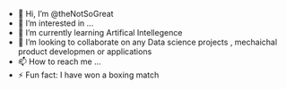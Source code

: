 - 👋 Hi, I’m @theNotSoGreat
- 👀 I’m interested in ...
- 🌱 I’m currently learning  Artifical Intellegence
- 💞️ I’m looking to collaborate on any Data science projects , mechaichal product developmen or applications
- 📫 How to reach me ...
- ⚡ Fun fact: I have won a boxing match

<!---
theNotSoGreat/theNotSoGreat is a ✨ special ✨ repository because its `README.md` (this file) appears on your GitHub profile.
You can click the Preview link to take a look at your changes.
--->
